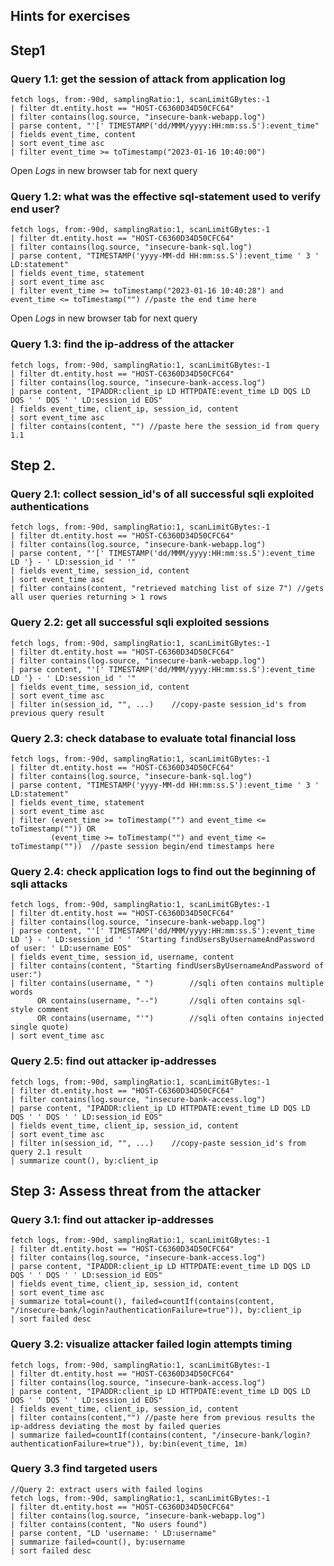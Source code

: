 ## Hints for exercises
## Step1
### Query 1.1: get the session of attack from application log
```
fetch logs, from:-90d, samplingRatio:1, scanLimitGBytes:-1
| filter dt.entity.host == "HOST-C6360D34D50CFC64"
| filter contains(log.source, "insecure-bank-webapp.log")
| parse content, "'[' TIMESTAMP('dd/MMM/yyyy:HH:mm:ss.S'):event_time"
| fields event_time, content
| sort event_time asc
| filter event_time >= toTimestamp("2023-01-16 10:40:00")
```

Open *Logs* in new browser tab for next query
### Query 1.2: what was the effective sql-statement used to verify end user?

```
fetch logs, from:-90d, samplingRatio:1, scanLimitGBytes:-1
| filter dt.entity.host == "HOST-C6360D34D50CFC64"
| filter contains(log.source, "insecure-bank-sql.log")
| parse content, "TIMESTAMP('yyyy-MM-dd HH:mm:ss.S'):event_time ' 3 ' LD:statement"
| fields event_time, statement
| sort event_time asc
| filter event_time >= toTimestamp("2023-01-16 10:40:28") and event_time <= toTimestamp("") //paste the end time here
```

Open *Logs* in new browser tab for next query
### Query 1.3: find the ip-address of the attacker
```
fetch logs, from:-90d, samplingRatio:1, scanLimitGBytes:-1
| filter dt.entity.host == "HOST-C6360D34D50CFC64"
| filter contains(log.source, "insecure-bank-access.log")
| parse content, "IPADDR:client_ip LD HTTPDATE:event_time LD DQS LD DQS ' ' DQS ' ' LD:session_id EOS"
| fields event_time, client_ip, session_id, content
| sort event_time asc
| filter contains(content, "") //paste here the session_id from query 1.1
```

## Step 2.
### Query 2.1: collect session_id's of all successful sqli exploited authentications
```
fetch logs, from:-90d, samplingRatio:1, scanLimitGBytes:-1
| filter dt.entity.host == "HOST-C6360D34D50CFC64"
| filter contains(log.source, "insecure-bank-webapp.log")
| parse content, "'[' TIMESTAMP('dd/MMM/yyyy:HH:mm:ss.S'):event_time LD '} - ' LD:session_id ' '"
| fields event_time, session_id, content
| sort event_time asc
| filter contains(content, "retrieved matching list of size 7")	//gets all user queries returning > 1 rows
```

### Query 2.2: get all successful sqli exploited sessions
```
fetch logs, from:-90d, samplingRatio:1, scanLimitGBytes:-1
| filter dt.entity.host == "HOST-C6360D34D50CFC64"
| filter contains(log.source, "insecure-bank-webapp.log")
| parse content, "'[' TIMESTAMP('dd/MMM/yyyy:HH:mm:ss.S'):event_time LD '} - ' LD:session_id ' '"
| fields event_time, session_id, content
| sort event_time asc
| filter in(session_id, "", ...)	//copy-paste session_id's from previous query result
```

### Query 2.3: check database to evaluate total financial loss
```
fetch logs, from:-90d, samplingRatio:1, scanLimitGBytes:-1
| filter dt.entity.host == "HOST-C6360D34D50CFC64"
| filter contains(log.source, "insecure-bank-sql.log")
| parse content, "TIMESTAMP('yyyy-MM-dd HH:mm:ss.S'):event_time ' 3 ' LD:statement"
| fields event_time, statement
| sort event_time asc
| filter (event_time >= toTimestamp("") and event_time <= toTimestamp("")) OR
		 (event_time >= toTimestamp("") and event_time <= toTimestamp(""))	//paste session begin/end timestamps here 
```

### Query 2.4: check application logs to find out the beginning of sqli attacks
```
fetch logs, from:-90d, samplingRatio:1, scanLimitGBytes:-1
| filter dt.entity.host == "HOST-C6360D34D50CFC64"
| filter contains(log.source, "insecure-bank-webapp.log")
| parse content, "'[' TIMESTAMP('dd/MMM/yyyy:HH:mm:ss.S'):event_time LD '} - ' LD:session_id ' ' 'Starting findUsersByUsernameAndPassword of user: ' LD:username EOS"
| fields event_time, session_id, username, content
| filter contains(content, "Starting findUsersByUsernameAndPassword of user:")
| filter contains(username, " ") 		//sqli often contains multiple words
      OR contains(username, "--")		//sqli often contains sql-style comment
      OR contains(username, "'")		//sqli often contains injected single quote)
| sort event_time asc
```

### Query 2.5: find out attacker ip-addresses
```
fetch logs, from:-90d, samplingRatio:1, scanLimitGBytes:-1
| filter dt.entity.host == "HOST-C6360D34D50CFC64"
| filter contains(log.source, "insecure-bank-access.log")
| parse content, "IPADDR:client_ip LD HTTPDATE:event_time LD DQS LD DQS ' ' DQS ' ' LD:session_id EOS"
| fields event_time, client_ip, session_id, content
| sort event_time asc
| filter in(session_id, "", ...)	//copy-paste session_id's from query 2.1 result
| summarize count(), by:client_ip
```

## Step 3: Assess threat from the attacker
### Query 3.1: find out attacker ip-addresses
```
fetch logs, from:-90d, samplingRatio:1, scanLimitGBytes:-1
| filter dt.entity.host == "HOST-C6360D34D50CFC64"
| filter contains(log.source, "insecure-bank-access.log")
| parse content, "IPADDR:client_ip LD HTTPDATE:event_time LD DQS LD DQS ' ' DQS ' ' LD:session_id EOS"
| fields event_time, client_ip, session_id, content
| sort event_time asc
| summarize total=count(), failed=countIf(contains(content, "/insecure-bank/login?authenticationFailure=true")), by:client_ip
| sort failed desc
```

### Query 3.2: visualize attacker failed login attempts timing
```
fetch logs, from:-90d, samplingRatio:1, scanLimitGBytes:-1
| filter dt.entity.host == "HOST-C6360D34D50CFC64"
| filter contains(log.source, "insecure-bank-access.log")
| parse content, "IPADDR:client_ip LD HTTPDATE:event_time LD DQS LD DQS ' ' DQS ' ' LD:session_id EOS"
| fields event_time, client_ip, session_id, content
| filter contains(content,"") //paste here from previous results the ip-address deviating the most by failed queries  
| summarize failed=countIf(contains(content, "/insecure-bank/login?authenticationFailure=true")), by:bin(event_time, 1m)
```

### Query 3.3 find targeted users
```
//Query 2: extract users with failed logins
fetch logs, from:-90d, samplingRatio:1, scanLimitGBytes:-1
| filter dt.entity.host == "HOST-C6360D34D50CFC64"
| filter contains(log.source, "insecure-bank-webapp.log")
| filter contains(content, "No users found")
| parse content, "LD 'username: ' LD:username"
| summarize failed=count(), by:username
| sort failed desc
```


